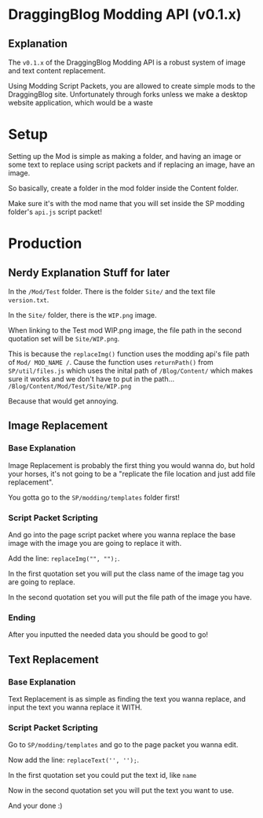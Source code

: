 # DraggingBlog Modding API (v0.1.x)
## Explanation
The ``v0.1.x`` of the DraggingBlog Modding API is a robust system of image and text content replacement.

Using Modding Script Packets,
you are allowed to create simple mods to the DraggingBlog site.
Unfortunately through forks unless 
we make a desktop website application, which would be a waste

# Setup
Setting up the Mod is simple as making a folder,
and having an image or some text to replace using script packets and if replacing an image, 
have an image.

So basically, create a folder in the mod folder inside the Content folder.

Make sure it's with the mod name that you will set inside the SP modding folder's ``api.js`` script packet!

# Production
## Nerdy Explanation Stuff for later
In the ``/Mod/Test`` folder.
There is the folder ``Site/`` and the text file ``version.txt``. 

In the ``Site/`` folder, there is the ``WIP.png`` image.

When linking to the Test mod WIP.png image, the file path in the second quotation set will be ``Site/WIP.png``.

This is because the ``replaceImg()`` function uses the modding api's 
file path of ``Mod/ MOD_NAME /``. Cause the function uses ``returnPath()`` from 
``SP/util/files.js`` which uses the inital path of ``/Blog/Content/`` which makes 
sure it works and we don't have to put in the path...
``/Blog/Content/Mod/Test/Site/WIP.png``

Because that would get annoying.

## Image Replacement
### Base Explanation
Image Replacement is probably the first thing you would wanna do, but hold your horses, 
it's not going to be a "replicate the file location and just add file replacement".

You gotta go to the ``SP/modding/templates`` folder first!

### Script Packet Scripting
And go into the page script packet where you wanna replace the base image with the image you are going to replace it with.

Add the line: ``replaceImg("", "");``.

In the first quotation set you will put the class name of the image tag you are going to replace.

In the second quotation set you will put the file path of the image you have.

### Ending
After you inputted the needed data you should be good to go!

## Text Replacement
### Base Explanation
Text Replacement is as simple as finding the text you wanna replace, and input the text you wanna replace it WITH.

### Script Packet Scripting
Go to ``SP/modding/templates`` and go to the page packet you wanna edit.

Now add the line: ``replaceText('', '');``.

In the first quotation set you could put the text id, like ``name``

Now in the second quotation set you will put the text you want to use.

And your done :)
